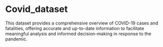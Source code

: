# Covid_dataset
This dataset provides a comprehensive overview of COVID-19 cases and fatalities, offering accurate and up-to-date information to facilitate meaningful analysis and informed decision-making in response to the pandemic.
